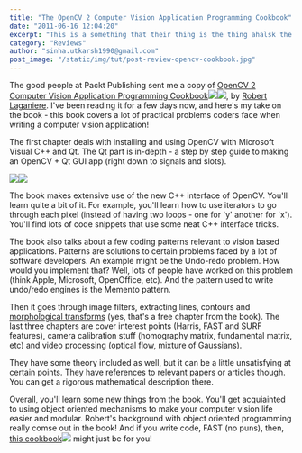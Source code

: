 ```yaml
---
title: "The OpenCV 2 Computer Vision Application Programming Cookbook"
date: "2011-06-16 12:04:20"
excerpt: "This is a something that their thing is the thing ahalsk the computer vision application programming cookbook and the thing over here is weird."
category: "Reviews"
author: "sinha.utkarsh1990@gmail.com"
post_image: "/static/img/tut/post-review-opencv-cookbook.jpg"
---
```

The good people at Packt Publishing sent me a copy of [OpenCV 2 Computer Vision Application Programming Cookbook](http://www.amazon.com/gp/product/1849513244/ref=as_li_ss_tl?ie=UTF8&tag=aish04-20&linkCode=as2&camp=217145&creative=399373&creativeASIN=1849513244)![](http://www.assoc-amazon.com/e/ir?t=&l=as2&o=1&a=1849513244&camp=217145&creative=399373)![](https://www.assoc-amazon.com/e/ir?t=aish04-20&l=ur2&o=1), by [Robert](http://www.site.uottawa.ca/~laganier) [Laganiere](http://www.laganiere.name/). I've been reading it for a few days now, and here's my take on the book - this book covers a lot of practical problems coders face when writing a computer vision application! 

The first chapter deals with installing and using OpenCV with Microsoft Visual C++ and Qt. The Qt part is in-depth - a step by step guide to making an OpenCV + Qt GUI app (right down to signals and slots).

![](http://ws.assoc-amazon.com/widgets/q?_encoding=UTF8&Format=_SL160_&ASIN=1849513244&MarketPlace=US&ID=AsinImage&WS=1&tag=aish04-20&ServiceVersion=20070822)![](http://www.assoc-amazon.com/e/ir?t=&l=as2&o=1&a=1849513244&camp=217145&creative=399373)

The book makes extensive use of the new C++ interface of OpenCV. You'll learn quite a bit of it. For example, you'll learn how to use iterators to go through each pixel (instead of having two loops - one for 'y' another for 'x'). You'll find lots of code snippets that use some neat C++ interface tricks.

The book also talks about a few coding patterns relevant to vision based applications. Patterns are solutions to certain problems faced by a lot of software developers. An example might be the Undo-redo problem. How would you implement that? Well, lots of people have worked on this problem (think Apple, Microsoft, OpenOffice, etc). And the pattern used to write undo/redo engines is the Memento pattern.

Then it goes through image filters, extracting lines, contours and [morphological transforms](http://www.packtpub.com/sites/default/files/3241-chpater-5-transforming-images-with-morphological-operations.pdf?utm_source=packtpub&utm_medium=free&utm_campaign=pdf) (yes, that's a free chapter from the book). The last three chapters are cover interest points (Harris, FAST and SURF features), camera calibration stuff (homography matrix, fundamental matrix, etc) and video processing (optical flow, mixture of Gaussians).

They have some theory included as well, but it can be a little unsatisfying at certain points. They have references to relevant papers or articles though. You can get a rigorous mathematical description there.

Overall, you'll learn some new things from the book. You'll get acquiainted to using object oriented mechanisms to make your computer vision life easier and modular. Robert's background with object oriented programming really comse out in the book! And if you write code, FAST (no puns), then, [this cookbook](http://www.amazon.com/gp/product/1849513244/ref=as_li_ss_tl?ie=UTF8&tag=aish04-20&linkCode=as2&camp=217145&creative=399373&creativeASIN=1849513244)![](http://www.assoc-amazon.com/e/ir?t=&l=as2&o=1&a=1849513244&camp=217145&creative=399373) might just be for you!
